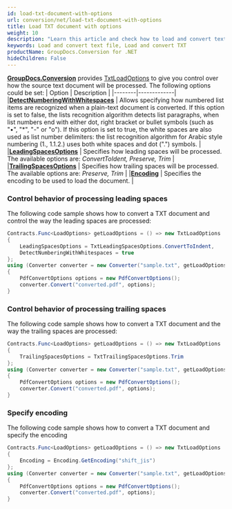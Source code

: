 ```yaml
---
id: load-txt-document-with-options
url: conversion/net/load-txt-document-with-options
title: Load TXT document with options
weight: 10
description: "Learn this article and check how to load and convert text files with advanced options using GroupDocs.Conversion for .NET API."
keywords: Load and convert text file, Load and convert TXT
productName: GroupDocs.Conversion for .NET
hideChildren: False
---
```

[**GroupDocs.Conversion**](https://products.groupdocs.com/conversion/net) provides [TxtLoadOptions](https://reference.groupdocs.com/conversion/net/groupdocs.conversion.options.load/txtloadoptions) to give you control over how the source text document will be processed. The following options could be set:
| Option | Description |
|--------|-------------|
|**[DetectNumberingWithWhitespaces](https://reference.groupdocs.com/conversion/net/groupdocs.conversion.options.load/txtloadoptions/detectnumberingwithwhitespaces)** | Allows specifying how numbered list items are recognized when a plain-text document is converted. If this option is set to false, the lists recognition algorithm detects list paragraphs, when list numbers end with either dot, right bracket or bullet symbols (such as "•", "\*", "-" or "o"). If this option is set to true, the white spaces are also used as list number delimiters: the list recognition algorithm for Arabic style numbering (1., 1.1.2.) uses both white spaces and dot (".") symbols. |
|**[LeadingSpacesOptions](https://reference.groupdocs.com/conversion/net/groupdocs.conversion.options.load/txtloadoptions/leadingspacesoptions)** | Specifies how leading spaces will be processed. The available options are: *ConvertToIdent, Preserve, Trim* |
|**[TrailingSpacesOptions](https://reference.groupdocs.com/conversion/net/groupdocs.conversion.options.load/txtloadoptions/trailingspacesoptions)** | Specifies how trailing spaces will be processed. The available options are: *Preserve, Trim* |
|**[Encoding](https://reference.groupdocs.com/conversion/net/groupdocs.conversion.options.load/txtloadoptions/encoding)** | Specifies the encoding to be used to load the document. |

### Control behavior of processing leading spaces

The following code sample shows how to convert a TXT document and control the way the leading spaces are processed:

```csharp
Contracts.Func<LoadOptions> getLoadOptions = () => new TxtLoadOptions
{
    LeadingSpacesOptions = TxtLeadingSpacesOptions.ConvertToIndent,
    DetectNumberingWithWhitespaces = true
};
using (Converter converter = new Converter("sample.txt", getLoadOptions))
{
    PdfConvertOptions options = new PdfConvertOptions();
    converter.Convert("converted.pdf", options);
}
```

### Control behavior of processing trailing spaces

The following code sample shows how to convert a TXT document and the way the trailing spaces are processed:

```csharp
Contracts.Func<LoadOptions> getLoadOptions = () => new TxtLoadOptions
{
    TrailingSpacesOptions = TxtTrailingSpacesOptions.Trim
};
using (Converter converter = new Converter("sample.txt", getLoadOptions))
{
    PdfConvertOptions options = new PdfConvertOptions();
    converter.Convert("converted.pdf", options);
}
```

### Specify encoding

The following code sample shows how to convert a TXT document and specify the encoding

```csharp
Contracts.Func<LoadOptions> getLoadOptions = () => new TxtLoadOptions
{
    Encoding = Encoding.GetEncoding("shift_jis")
};
using (Converter converter = new Converter("sample.txt", getLoadOptions))
{
    PdfConvertOptions options = new PdfConvertOptions();
    converter.Convert("converted.pdf", options);
}
```
